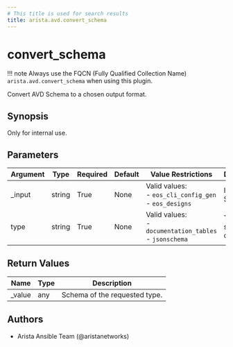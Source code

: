 ```yaml
---
# This title is used for search results
title: arista.avd.convert_schema
---
```

<!--
  ~ Copyright (c) 2023-2024 Arista Networks, Inc.
  ~ Use of this source code is governed by the Apache License 2.0
  ~ that can be found in the LICENSE file.
  -->

# convert_schema

!!! note
    Always use the FQCN (Fully Qualified Collection Name) `arista.avd.convert_schema` when using this plugin.

Convert AVD Schema to a chosen output format.

## Synopsis

Only for internal use.

## Parameters

| Argument | Type | Required | Default | Value Restrictions | Description |
| -------- | ---- | -------- | ------- | ------------------ | ----------- |
| _input | string | True | None | Valid values:<br>- <code>eos_cli_config_gen</code><br>- <code>eos_designs</code> | ID of AVD Schema. |
| type | string | True | None | Valid values:<br>- <code>documentation_tables</code><br>- <code>jsonschema</code> | Type of schema to convert to. |

## Return Values

| Name | Type | Description |
| ---- | ---- | ----------- |
| _value | any | Schema of the requested type. |

## Authors

- Arista Ansible Team (@aristanetworks)
